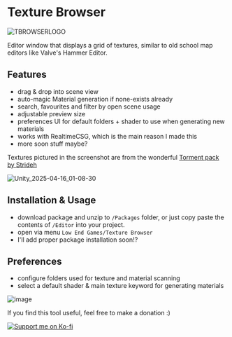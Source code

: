 # Texture Browser
![TBROWSERLOGO](https://github.com/user-attachments/assets/02333374-adc3-4d2c-b80a-a8480e2a2881)

Editor window that displays a grid of textures, similar to old school map editors like Valve's Hammer Editor.

## Features
- drag & drop into scene view
- auto-magic Material generation if none-exists already
- search, favourites and filter by open scene usage
- adjustable preview size
- preferences UI for default folders + shader to use when generating new materials
- works with RealtimeCSG, which is the main reason I made this
- more soon stuff maybe?

Textures pictured in the screenshot are from the wonderful [Torment pack by Strideh](https://strideh.itch.io/torment) 

![Unity_2025-04-16_01-08-30](https://github.com/user-attachments/assets/2d06bd9f-c9e3-4f70-8e26-20ebd1bee6a6)

## Installation & Usage
- download package and unzip to `/Packages` folder, or just copy paste the contents of `/Editor` into your project.
- open via menu `Low End Games/Texture Browser`
- I'll add proper package installation soon!?

## Preferences
- configure folders used for texture and material scanning
- select a default shader & main texture keyword for generating materials

![image](https://github.com/user-attachments/assets/af95312e-11fa-4f22-9586-b9ad8433cd77)

If you find this tool useful, feel free to make a donation :)

[![Support me on Ko-fi](https://a11ybadges.com/badge?logo=kofi)](https://ko-fi.com/billowper)
